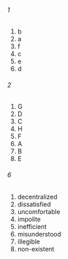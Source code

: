 ###### 1
1. b
2. a
3. f
4. c
5. e
6. d

###### 2
1. G
2. D
3. C
4. H
5. F
6. A
7. B
8. E

###### 6
1. decentralized
2. dissatisfied
3. uncomfortable
4. impolite
5. inefficient
6. misunderstood
7. illegible
8. non-existent
